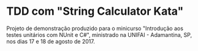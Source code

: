 # TDD com "String Calculator Kata"

Projeto de demonstração produzido para o minicurso "Introdução aos testes unitários com NUnit e C#", ministrado na UNIFAI - Adamantina, SP, nos dias 17 e 18 de agosto de 2017.
